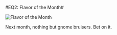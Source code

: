 #EQ2: Flavor of the Month#

![Flavor of the Month](http://westkarana.com/wp-content/uploads/2009/04/flavorofthemonth.jpg "Flavor of the Month")

Next month, nothing but gnome bruisers. Bet on it.

